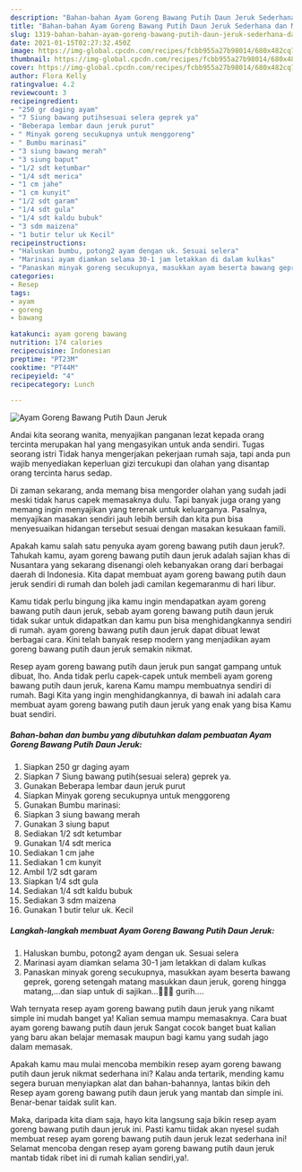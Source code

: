 ```yaml
---
description: "Bahan-bahan Ayam Goreng Bawang Putih Daun Jeruk Sederhana dan Mudah Dibuat"
title: "Bahan-bahan Ayam Goreng Bawang Putih Daun Jeruk Sederhana dan Mudah Dibuat"
slug: 1319-bahan-bahan-ayam-goreng-bawang-putih-daun-jeruk-sederhana-dan-mudah-dibuat
date: 2021-01-15T02:27:32.450Z
image: https://img-global.cpcdn.com/recipes/fcbb955a27b98014/680x482cq70/ayam-goreng-bawang-putih-daun-jeruk-foto-resep-utama.jpg
thumbnail: https://img-global.cpcdn.com/recipes/fcbb955a27b98014/680x482cq70/ayam-goreng-bawang-putih-daun-jeruk-foto-resep-utama.jpg
cover: https://img-global.cpcdn.com/recipes/fcbb955a27b98014/680x482cq70/ayam-goreng-bawang-putih-daun-jeruk-foto-resep-utama.jpg
author: Flora Kelly
ratingvalue: 4.2
reviewcount: 3
recipeingredient:
- "250 gr daging ayam"
- "7 Siung bawang putihsesuai selera geprek ya"
- "Beberapa lembar daun jeruk purut"
- " Minyak goreng secukupnya untuk menggoreng"
- " Bumbu marinasi"
- "3 siung bawang merah"
- "3 siung baput"
- "1/2 sdt ketumbar"
- "1/4 sdt merica"
- "1 cm jahe"
- "1 cm kunyit"
- "1/2 sdt garam"
- "1/4 sdt gula"
- "1/4 sdt kaldu bubuk"
- "3 sdm maizena"
- "1 butir telur uk Kecil"
recipeinstructions:
- "Haluskan bumbu, potong2 ayam dengan uk. Sesuai selera"
- "Marinasi ayam diamkan selama 30-1 jam letakkan di dalam kulkas"
- "Panaskan minyak goreng secukupnya, masukkan ayam beserta bawang geprek, goreng setengah matang masukkan daun jeruk, goreng hingga matang,...dan siap untuk di sajikan...🤗🤗🤗 gurih...."
categories:
- Resep
tags:
- ayam
- goreng
- bawang

katakunci: ayam goreng bawang 
nutrition: 174 calories
recipecuisine: Indonesian
preptime: "PT23M"
cooktime: "PT44M"
recipeyield: "4"
recipecategory: Lunch

---
```



![Ayam Goreng Bawang Putih Daun Jeruk](https://img-global.cpcdn.com/recipes/fcbb955a27b98014/680x482cq70/ayam-goreng-bawang-putih-daun-jeruk-foto-resep-utama.jpg)

Andai kita seorang wanita, menyajikan panganan lezat kepada orang tercinta merupakan hal yang mengasyikan untuk anda sendiri. Tugas seorang istri Tidak hanya mengerjakan pekerjaan rumah saja, tapi anda pun wajib menyediakan keperluan gizi tercukupi dan olahan yang disantap orang tercinta harus sedap.

Di zaman  sekarang, anda memang bisa mengorder olahan yang sudah jadi meski tidak harus capek memasaknya dulu. Tapi banyak juga orang yang memang ingin menyajikan yang terenak untuk keluarganya. Pasalnya, menyajikan masakan sendiri jauh lebih bersih dan kita pun bisa menyesuaikan hidangan tersebut sesuai dengan masakan kesukaan famili. 



Apakah kamu salah satu penyuka ayam goreng bawang putih daun jeruk?. Tahukah kamu, ayam goreng bawang putih daun jeruk adalah sajian khas di Nusantara yang sekarang disenangi oleh kebanyakan orang dari berbagai daerah di Indonesia. Kita dapat membuat ayam goreng bawang putih daun jeruk sendiri di rumah dan boleh jadi camilan kegemaranmu di hari libur.

Kamu tidak perlu bingung jika kamu ingin mendapatkan ayam goreng bawang putih daun jeruk, sebab ayam goreng bawang putih daun jeruk tidak sukar untuk didapatkan dan kamu pun bisa menghidangkannya sendiri di rumah. ayam goreng bawang putih daun jeruk dapat dibuat lewat berbagai cara. Kini telah banyak resep modern yang menjadikan ayam goreng bawang putih daun jeruk semakin nikmat.

Resep ayam goreng bawang putih daun jeruk pun sangat gampang untuk dibuat, lho. Anda tidak perlu capek-capek untuk membeli ayam goreng bawang putih daun jeruk, karena Kamu mampu membuatnya sendiri di rumah. Bagi Kita yang ingin menghidangkannya, di bawah ini adalah cara membuat ayam goreng bawang putih daun jeruk yang enak yang bisa Kamu buat sendiri.

<!--inarticleads1-->

##### Bahan-bahan dan bumbu yang dibutuhkan dalam pembuatan Ayam Goreng Bawang Putih Daun Jeruk:

1. Siapkan 250 gr daging ayam
1. Siapkan 7 Siung bawang putih(sesuai selera) geprek ya.
1. Gunakan Beberapa lembar daun jeruk purut
1. Siapkan  Minyak goreng secukupnya untuk menggoreng
1. Gunakan  Bumbu marinasi:
1. Siapkan 3 siung bawang merah
1. Gunakan 3 siung baput
1. Sediakan 1/2 sdt ketumbar
1. Gunakan 1/4 sdt merica
1. Sediakan 1 cm jahe
1. Sediakan 1 cm kunyit
1. Ambil 1/2 sdt garam
1. Siapkan 1/4 sdt gula
1. Sediakan 1/4 sdt kaldu bubuk
1. Sediakan 3 sdm maizena
1. Gunakan 1 butir telur uk. Kecil




<!--inarticleads2-->

##### Langkah-langkah membuat Ayam Goreng Bawang Putih Daun Jeruk:

1. Haluskan bumbu, potong2 ayam dengan uk. Sesuai selera
1. Marinasi ayam diamkan selama 30-1 jam letakkan di dalam kulkas
1. Panaskan minyak goreng secukupnya, masukkan ayam beserta bawang geprek, goreng setengah matang masukkan daun jeruk, goreng hingga matang,...dan siap untuk di sajikan...🤗🤗🤗 gurih....




Wah ternyata resep ayam goreng bawang putih daun jeruk yang nikamt simple ini mudah banget ya! Kalian semua mampu memasaknya. Cara buat ayam goreng bawang putih daun jeruk Sangat cocok banget buat kalian yang baru akan belajar memasak maupun bagi kamu yang sudah jago dalam memasak.

Apakah kamu mau mulai mencoba membikin resep ayam goreng bawang putih daun jeruk nikmat sederhana ini? Kalau anda tertarik, mending kamu segera buruan menyiapkan alat dan bahan-bahannya, lantas bikin deh Resep ayam goreng bawang putih daun jeruk yang mantab dan simple ini. Benar-benar taidak sulit kan. 

Maka, daripada kita diam saja, hayo kita langsung saja bikin resep ayam goreng bawang putih daun jeruk ini. Pasti kamu tiidak akan nyesel sudah membuat resep ayam goreng bawang putih daun jeruk lezat sederhana ini! Selamat mencoba dengan resep ayam goreng bawang putih daun jeruk mantab tidak ribet ini di rumah kalian sendiri,ya!.

